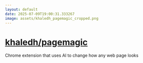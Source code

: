 ```yaml
---
layout: default
date: 2025-07-09T19:00:31.333267
image: assets/khaledh_pagemagic_cropped.png
---
```


# [khaledh/pagemagic](https://github.com/khaledh/pagemagic)

Chrome extension that uses AI to change how any web page looks
